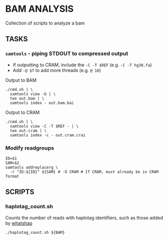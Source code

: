 # BAM ANALYSIS
Collection of scripts to analyze a bam

## TASKS

### `samtools` - piping STDOUT to compressed output

* If outputting to CRAM, include the `-C -T $REF` (e.g. `-C -T hg38.fa`)
* Add `-@ $T` to add more threads (e.g. `@ 16`)
 
Output to BAM

```
./cmd.sh | \
  samtools view -b | \
  tee out.bam | \
  samtools index - out.bam.bai
```

Output to CRAM

```
./cmd.sh | \
  samtools view -C -T $REF - | \
  tee out.cram | \
  samtools index -c - out.cram.crai
```

### Modify readgroups
```
ID=$1
SAM=$2
samtools addreplacerg \
  -r "ID:${ID}" ${SAM} # -O CRAM # If CRAM, must already be in CRAM format
```

## SCRIPTS

###  haplotag_count.sh
Counts the number of reads with haplotag identifiers, such as those added by [whatshap](https://whatshap.readthedocs.io/en/latest/guide.html#phasing-represented-by-hp-tag)
```
./haplotag_count.sh ${BAM}
```
